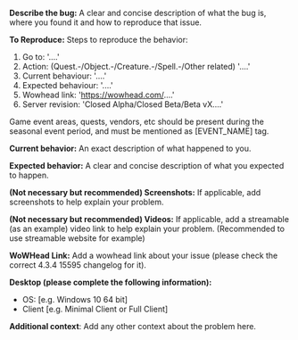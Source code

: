 **Describe the bug:**
 A clear and concise description of what the bug is, where you found it and how to reproduce that issue.

**To Reproduce:**
Steps to reproduce the behavior:
1. Go to: '....'
2. Action: (Quest.-/Object.-/Creature.-/Spell.-/Other related) '....'
3. Current behaviour: '....'
4. Expected behaviour:  '....'
5. Wowhead link: 'https://wowhead.com/....'
6. Server revision: 'Closed Alpha/Closed Beta/Beta vX....'

Game event areas, quests, vendors, etc should be present during the seasonal event period, and must be mentioned as [EVENT_NAME] tag.

**Current behavior:**
An exact description of what happened to you.

**Expected behavior:**
A clear and concise description of what you expected to happen.

**(Not necessary but recommended) Screenshots:**
If applicable, add screenshots to help explain your problem.

**(Not necessary but recommended) Videos:** 
If applicable, add a streamable (as an example) video link to help explain your problem.
(Recommended to use streamable website for example)

**WoWHead Link:**
Add a wowhead link about your issue (please check the correct 4.3.4 15595 changelog for it).

**Desktop (please complete the following information):**
 - OS: [e.g. Windows 10 64 bit]
 - Client [e.g. Minimal Client or Full Client]

**Additional context**: 
Add any other context about the problem here.